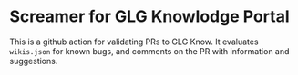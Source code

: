 # Screamer for GLG Knowlodge Portal

This is a github action for validating PRs to GLG Know. It evaluates `wikis.json` for known bugs, and comments on the PR with information and suggestions.
